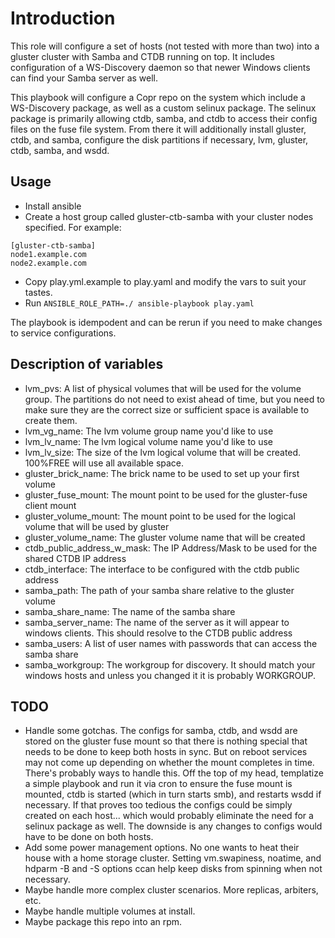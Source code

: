 Introduction
============
This role will configure a set of hosts (not tested with more than two) into a gluster cluster with Samba and CTDB running on top. It includes configuration of a WS-Discovery daemon so that newer Windows clients can find your Samba server as well.

This playbook will configure a Copr repo on the system which include a WS-Discovery package, as well as a custom selinux package. The selinux package is primarily allowing ctdb, samba, and ctdb to access their config files on the fuse file system. From there it will additionally install gluster, ctdb, and samba, configure the disk partitions if necessary, lvm, gluster, ctdb, samba, and wsdd.

Usage
-----
- Install ansible
- Create a host group called gluster-ctb-samba with your cluster nodes specified.
  For example:
```
[gluster-ctb-samba]
node1.example.com
node2.example.com
```
- Copy play.yml.example to play.yaml and modify the vars to suit your tastes.
- Run `ANSIBLE_ROLE_PATH=./ ansible-playbook play.yaml`

The playbook is idempodent and can be rerun if you need to make changes to service configurations.

Description of variables
------------------------
- lvm_pvs: A list of physical volumes that will be used for the volume group. The partitions do not need to exist ahead of time, but you need to make sure they are the correct size or sufficient space is available to create them.
-  lvm_vg_name: The lvm volume group name you'd like to use
-  lvm_lv_name: The lvm logical volume name you'd like to use
-  lvm_lv_size: The size of the lvm logical volume that will be created. 100%FREE will use all available space.
-  gluster_brick_name: The brick name to be used to set up your first volume
-  gluster_fuse_mount: The mount point to be used for the gluster-fuse client mount
-  gluster_volume_mount: The mount point to be used for the logical volume that will be used by gluster
-  gluster_volume_name: The gluster volume name that will be created
-  ctdb_public_address_w_mask: The IP Address/Mask to be used for the shared CTDB IP address
-  ctdb_interface: The interface to be configured with the ctdb public address
-  samba_path: The path of your samba share relative to the gluster volume
-  samba_share_name: The name of the samba share
-  samba_server_name: The name of the server as it will appear to windows clients. This should resolve to the CTDB public address
-  samba_users: A list of user names with passwords that can access the samba share 
-  samba_workgroup: The workgroup for discovery. It should match your windows hosts and unless you changed it it is probably WORKGROUP.

TODO
----
- Handle some gotchas. The configs for samba, ctdb, and wsdd are stored on the gluster fuse mount so that there is nothing special that needs to be done to keep both hosts in sync. But on reboot services may not come up depending on whether the mount completes in time. There's probably ways to handle this. Off the top of my head, templatize a simple playbook and run it via cron to ensure the fuse mount is mounted, ctdb is started (which in turn starts smb), and restarts wsdd if necessary. If that proves too tedious the configs could be simply created on each host... which would probably eliminate the need for a selinux package as well. The downside is any changes to configs would have to be done on both hosts.
- Add some power management options. No one wants to heat their house with a home storage cluster. Setting vm.swapiness, noatime, and hdparm -B and -S options ccan help keep disks from spinning when not necessary.
- Maybe handle more complex cluster scenarios. More replicas, arbiters, etc.
- Maybe handle multiple volumes at install.
- Maybe package this repo into an rpm.
